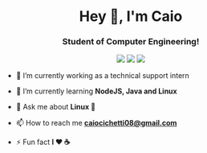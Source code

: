 <!--
**caiocichetti/caiocichetti** is a ✨ _special_ ✨ repository because its `README.md` (this file) appears on your GitHub profile. -->


<h1 align="center">Hey 👋, I'm Caio</h1>
<h3 align="center">Student of Computer Engineering!</h3>

<div align="center">
  <a href="https://t.me/caiocichetti/"><img src="https://img.shields.io/badge/-Telegram-1ca0f1?style=flat-square&labelColor=1ca0f1&logo=telegram&logoColor=white" /></a>
  <a href="mailto:caiocichetti08@gmail.com"><img src="https://img.shields.io/badge/-Gmail-c14438?style=flat-square&logo=Gmail&logoColor=white" /></a>
  <a href="https://www.linkedin.com/in/caio-antonio-cichetti-roberto/"><img src="https://img.shields.io/badge/-LinkedIn-blue?style=flat-square&logo=Linkedin&logoColor=white&link=" /></a>
</div>

- 🔭 I’m currently working as a technical support intern

- 🌱 I’m currently learning **NodeJS, Java and Linux**

- 💬 Ask me about **Linux 🐧**

- 📫 How to reach me **caiocichetti08@gmail.com**

- ⚡ Fun fact **I ❤️️ ☕**


